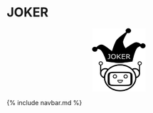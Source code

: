 # JOKER
<p align="center">
  <img src="./img/joker.png" width="120" height="142">
</p>

{% include navbar.md %}
